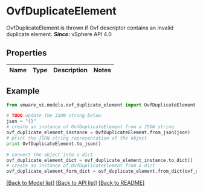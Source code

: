 # OvfDuplicateElement

OvfDuplicateElement is thrown if Ovf descriptor contains an invalid duplicate element.  ***Since:*** vSphere API 4.0 

## Properties
Name | Type | Description | Notes
------------ | ------------- | ------------- | -------------

## Example

```python
from vmware_vi.models.ovf_duplicate_element import OvfDuplicateElement

# TODO update the JSON string below
json = "{}"
# create an instance of OvfDuplicateElement from a JSON string
ovf_duplicate_element_instance = OvfDuplicateElement.from_json(json)
# print the JSON string representation of the object
print OvfDuplicateElement.to_json()

# convert the object into a dict
ovf_duplicate_element_dict = ovf_duplicate_element_instance.to_dict()
# create an instance of OvfDuplicateElement from a dict
ovf_duplicate_element_form_dict = ovf_duplicate_element.from_dict(ovf_duplicate_element_dict)
```
[[Back to Model list]](../README.md#documentation-for-models) [[Back to API list]](../README.md#documentation-for-api-endpoints) [[Back to README]](../README.md)


